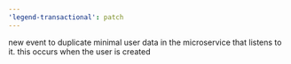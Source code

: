 ```yaml
---
'legend-transactional': patch
---
```


new event to duplicate minimal user data in the microservice that listens to it. this occurs when the user is created
